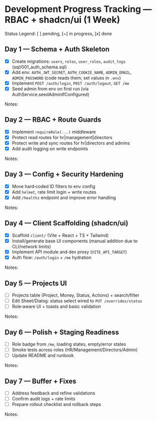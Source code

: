 # Development Progress Tracking — RBAC + shadcn/ui (1 Week)

Status Legend: [ ] pending, [~] in progress, [x] done

## Day 1 — Schema + Auth Skeleton
- [x] Create migrations: `users`, `roles`, `user_roles`, `audit_logs` (sql/001_auth_schema.sql)
- [x] Add env: `AUTH_JWT_SECRET`, `AUTH_COOKIE_NAME`, `ADMIN_EMAIL`, `ADMIN_PASSWORD` (code reads them; set values in `.env`)
- [x] Implement `POST /auth/login`, `POST /auth/logout`, `GET /me`
- [x] Seed admin from env on first run (via AuthService.seedAdminIfConfigured)

Notes:

## Day 2 — RBAC + Route Guards
- [x] Implement `requireRole(...)` middleware
- [x] Protect read routes for hr|management|directors
- [x] Protect write and sync routes for hr|directors and admins
- [x] Add audit logging on write endpoints

Notes:

## Day 3 — Config + Security Hardening
- [x] Move hard‑coded ID filters to env config
- [x] Add `helmet`, rate limit login + write routes
- [x] Add `/healthz` endpoint and improve error handling

Notes:

## Day 4 — Client Scaffolding (shadcn/ui)
- [x] Scaffold `client/` (Vite + React + TS + Tailwind)
- [x] Install/generate base UI components (manual addition due to CLI/network limits)
- [x] Implement API module and dev proxy (`VITE_API_TARGET`)
- [x] Auth flow: `/auth/login` + `/me` hydration

Notes:

## Day 5 — Projects UI
- [ ] Projects table (Project, Money, Status, Actions) + search/filter
- [ ] Edit Sheet/Dialog: status select wired to `PUT /overrides/status`
- [ ] Role‑aware UI + toasts and basic validation

Notes:

## Day 6 — Polish + Staging Readiness
- [ ] Role badge from `/me`, loading states, empty/error states
- [ ] Smoke tests across roles (HR/Management/Directors/Admin)
- [ ] Update README and runbook

Notes:

## Day 7 — Buffer + Fixes
- [ ] Address feedback and refine validations
- [ ] Confirm audit logs + rate limits
- [ ] Prepare rollout checklist and rollback steps

Notes:
